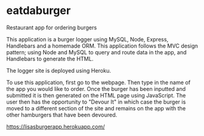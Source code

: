 # eatdaburger
Restaurant app for ordering burgers

This application is a burger logger using MySQL, Node, Express, Handlebars and a homemade ORM. This application follows the MVC design pattern; using Node and MySQL to query and route data in the app, and Handlebars to generate the HTML.

The logger site is deployed using Heroku. 

To use this application, first go to the webpage. Then type in the name of the app you would like to order. Once the burger has been inputted and submitted it is then generated on the HTML page using JavaScript. The user then has the opportunity to "Devour It" in which case the burger is moved to a different section of the site and remains on the app with the other hamburgers that have been devoured. 

https://lisasburgerapp.herokuapp.com/

